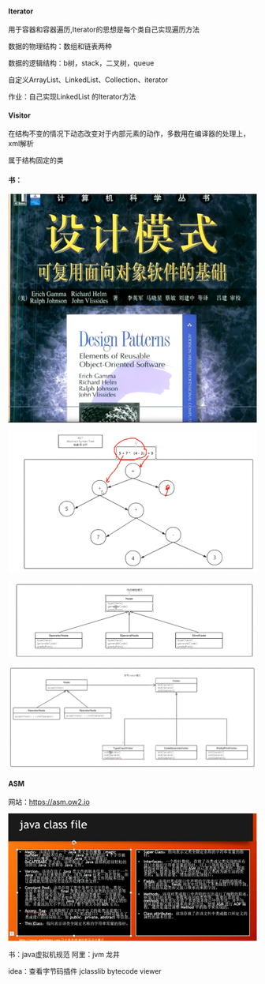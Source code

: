 #### Iterator

用于容器和容器遍历,Iterator的思想是每个类自己实现遍历方法

数据的物理结构：数组和链表两种

数据的逻辑结构：b树，stack，二叉树，queue

自定义ArrayList、LinkedList、Collection、iterator

作业：自己实现LinkedList 的Iterator方法

#### Visitor

在结构不变的情况下动态改变对于内部元素的动作，多数用在编译器的处理上，xml解析

属于结构固定的类

#### 书：

![image-20200804081540603](12.坦克大战第十二节.assets/image-20200804081540603.png)

![image-20200804081853977](12.坦克大战第十二节.assets/image-20200804081853977.png)

![image-20200804082245594](12.坦克大战第十二节.assets/image-20200804082245594.png)

![image-20200804082415009](12.坦克大战第十二节.assets/image-20200804082415009.png)

#### ASM

网站：https://asm.ow2.io

![image-20200804173406140](12.坦克大战第十二节.assets/image-20200804173406140.png)

书：java虚拟机规范     阿里：jvm 龙井

idea：查看字节码插件 jclasslib bytecode viewer

